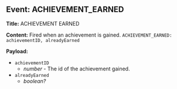 ## Event: ACHIEVEMENT_EARNED

**Title:** ACHIEVEMENT EARNED

**Content:**
Fired when an achievement is gained.
`ACHIEVEMENT_EARNED: achievementID, alreadyEarned`

**Payload:**
- `achievementID`
  - *number* - The id of the achievement gained.
- `alreadyEarned`
  - *boolean?*